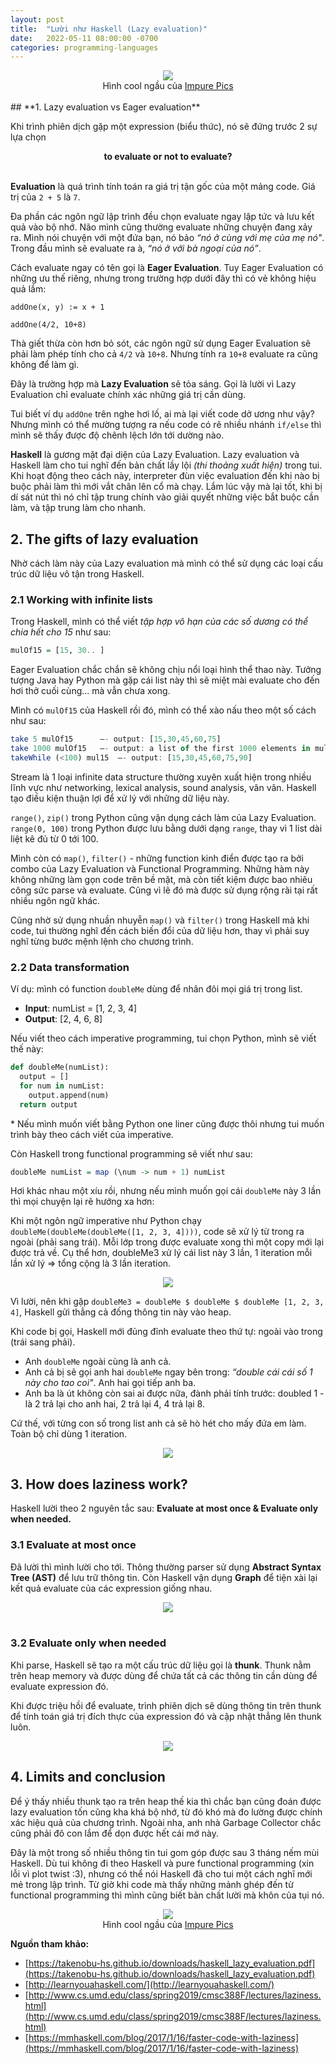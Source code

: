 ```yaml
---
layout: post
title:  "Lười như Haskell (Lazy evaluation)"
date:   2022-05-11 08:00:00 -0700
categories: programming-languages
---
```



<center><img src="{{ site.url }}/assets/haskell-lazy-evaluation/impurepics_lazy_by_nature.jpeg"></center>
<center>Hình cool ngầu của <a href="https://twitter.com/impurepics?lang=en">Impure Pics</a></center>

<br>
## **1. Lazy evaluation vs Eager evaluation**

Khi trình phiên dịch gặp một expression (biểu thức), nó sẽ đứng trước 2 sự lựa chọn
<center><b>to evaluate or not to evaluate?</b></center>
<br>

**Evaluation** là quá trình tính toán ra giá trị tận gốc của một mảng code. Giá trị của `2 + 5` là `7`.

Đa phần các ngôn ngữ lập trình đều chọn evaluate ngay lập tức và lưu kết quả vào bộ nhớ. 
Não mình cũng thường evaluate những chuyện đang xảy ra. Mình nói chuyện với một đứa bạn, nó bảo *“nó ở cùng với mẹ của mẹ nó"*. Trong đầu mình sẽ evaluate ra à, *“nó ở với bà ngoại của nó”*.

Cách evaluate ngay có tên gọi là **Eager Evaluation**. Tuy Eager Evaluation có những ưu thế riêng, nhưng trong trường hợp dưới đây thì có vẻ không hiệu quả lắm:

```
addOne(x, y) := x + 1

addOne(4/2, 10+8)
```

Thà giết thừa còn hơn bỏ sót, các ngôn ngữ sử dụng Eager Evaluation sẽ phải làm phép tính cho cả `4/2` và `10+8`. Nhưng tính ra `10+8` evaluate ra cũng không để làm gì.

Đây là trường hợp mà **Lazy Evaluation** sẽ tỏa sáng. Gọi là lười vì Lazy Evaluation chỉ evaluate chính xác những giá trị cần dùng. 

Tui biết ví dụ `addOne` trên nghe hơi lố, ai mà lại viết code dở ương như vậy? Nhưng mình có thể mường tượng ra nếu code có rẽ nhiều nhánh `if/else` thì mình sẽ thấy được độ chênh lệch lớn tới dường nào.


**Haskell** là gương mặt đại diện của Lazy Evaluation. Lazy evaluation và Haskell làm cho tui nghĩ đến bản chất lầy lội *(thi thoảng xuất hiện)* trong tui. Khi hoạt động theo cách này, interpreter đùn việc evaluation đến khi nào bị buộc phải làm thì mới vắt chân lên cổ mà chạy. Lắm lúc vậy mà lại tốt, khi bị dí sát nút thì nó chỉ tập trung chính vào giải quyết những việc bắt buộc cần làm, và tập trung làm cho nhanh.

## **2. The gifts of lazy evaluation** 

Nhờ cách làm này của Lazy evaluation mà mình có thể sử dụng các loại cấu trúc dữ liệu vô tận trong Haskell.

### **2.1 Working with infinite lists**

Trong Haskell, mình có thể viết *tập hợp vô hạn của các số dương có thể chia hết cho 15* như sau:

```haskell
mulOf15 = [15, 30.. ] 
```

Eager Evaluation chắc chắn sẽ không chịu nổi loại hình thể thao này. Tưởng tượng Java hay Python mà gặp cái list này thì sẽ miệt mài evaluate cho đến hơi thở cuối cùng... mà vẫn chưa xong.

Mình có `mulOf15` của Haskell rồi đó, mình có thể xào nấu theo một số cách như sau:

```haskell
take 5 mulOf15 		–- output: [15,30,45,60,75] 
take 1000 mulOf15	–- output: a list of the first 1000 elements in mulOf15
takeWhile (<100) mul15  –- output: [15,30,45,60,75,90]
```

Stream là 1 loại infinite data structure thường xuyên xuất hiện trong nhiều lĩnh vực như networking, lexical analysis, sound analysis, vân vân. Haskell tạo điều kiện thuận lợi để xử lý với những dữ liệu này.

`range()`, `zip()` trong Python cũng vận dụng cách làm của Lazy Evaluation. `range(0, 100)` trong Python được lưu bằng dưới dạng `range`, thay vì 1 list dài liệt kê đủ từ 0 tới 100.

Mình còn có `map()`, `filter()` - những function kinh điển được tạo ra bởi combo của Lazy Evaluation và Functional Programming. Những hàm này không những làm gọn code trên bề mặt, mà còn tiết kiệm được bao nhiêu công sức parse và evaluate. Cũng vì lẽ đó mà được sử dụng rộng rãi tại rất nhiều ngôn ngữ khác.

Cũng nhờ sử dụng nhuần nhuyễn `map()` và `filter()` trong Haskell mà khi code, tui thường nghĩ đến cách biến đổi của dữ liệu hơn, thay vì phải suy nghĩ từng bước mệnh lệnh cho chương trình.

### **2.2 Data transformation**

Ví dụ: mình có function `doubleMe` dùng để nhân đôi mọi giá trị trong list.
* **Input**:  numList = [1, 2, 3, 4]
* **Output**: [2, 4, 6, 8]

Nếu viết theo cách imperative programming, tui chọn Python, mình sẽ viết thế này:

```python
def doubleMe(numList):
  output = []
  for num in numList:
    output.append(num)
  return output
```

\* Nếu mình muốn viết bằng Python one liner cũng được thôi nhưng tui muốn trình bày theo cách viết của imperative.

Còn Haskell trong functional programming sẽ viết như sau:
```haskell
doubleMe numList = map (\num -> num + 1) numList
```

Hơi khác nhau một xíu rồi, nhưng nếu mình muốn gọi cái `doubleMe` này 3 lần thì mọi chuyện lại rẽ hướng xa hơn:

Khi một ngôn ngữ imperative như Python chạy `doubleMe(doubleMe(doubleMe([1, 2, 3, 4])))`, code sẽ xử lý từ trong ra ngoài (phải sang trái). Mỗi lớp trong được evaluate xong thì một copy mới lại được trả về. Cụ thể hơn, doubleMe3 xử lý cái list này 3 lần, 1 iteration mỗi lần xử lý => tổng cộng là 3 lần iteration.

<center><img src="{{ site.url }}/assets/haskell-lazy-evaluation/lazy_vs_eager_eval_eager.png"></center>

Vì lười, nên khi gặp `doubleMe3 = doubleMe $ doubleMe $ doubleMe [1, 2, 3, 4]`, Haskell gửi thẳng cả đống thông tin này vào heap.

Khi code bị gọi, Haskell mới đủng đỉnh evaluate theo thứ tự: ngoài vào trong (trái sang phải). 
* Anh `doubleMe` ngoài cùng là anh cả. 
* Anh cả bị sẽ gọi anh hai `doubleMe` ngay bên trong: *“double cái cái số 1 này cho tao coi"*.  Anh hai gọi tiếp anh ba. 
* Anh ba là út không còn sai ai được nữa, đành phải tính trước: doubled 1 - là 2 trả lại cho anh hai, 2 trả lại 4, 4 trả lại 8.

Cứ thế, với từng con số trong list anh cả sẽ hò hét  cho mấy đứa em làm. Toàn bộ chỉ dùng 1 iteration.


<center><img src="{{ site.url }}/assets/haskell-lazy-evaluation/lazy_vs_eager_eval_lazy.png"></center>

## **3. How does laziness work?**

Haskell lười theo 2 nguyên tắc sau: **Evaluate at most once & Evaluate only when needed.**

### **3.1 Evaluate at most once**
Đã lười thì mình lười cho tới. Thông thường parser sử dụng **Abstract Syntax Tree (AST)** để lưu trữ thông tin. Còn Haskell vận dụng **Graph** để tiện xài lại kết quả evaluate của các expression giống nhau.

<center><img src="{{ site.url }}/assets/haskell-lazy-evaluation/haskell_graph_abstract_syntax.png"></center>

<br>

### **3.2 Evaluate only when needed**

Khi parse, Haskell sẽ tạo ra một cấu trúc dữ liệu gọi là **thunk**. Thunk nằm trên heap memory và được dùng để chứa tất cả các thông tin cần dùng để evaluate expression đó.

Khi được triệu hồi để evaluate, trình phiên dịch sẽ dùng thông tin trên thunk để tính toán giá trị đích thực của expression đó và cập nhật thẳng lên thunk luôn.

<center><img src="{{ site.url }}/assets/haskell-lazy-evaluation/haskell_evaluation_thunk.png"></center>

## **4. Limits and conclusion**

Để ý thấy nhiều thunk tạo ra trên heap thế kia thì chắc bạn cũng đoán được lazy evaluation tốn cũng kha khá bộ nhớ, từ đó khó mà đo lường được chính xác hiệu quả của chương trình. Ngoài nha, anh nhà Garbage Collector chắc cũng phải đô con lắm để dọn được hết cái mớ này.

Đây là một trong số nhiều thông tin tui gom góp được sau 3 tháng nếm mùi Haskell. Dù tui không đi theo Haskell và pure functional programming (xin lỗi vì plot twist :3), nhưng có thể nói Haskell đã cho tui một cách nghĩ mới mẻ trong lập trình. Từ giờ khi code mà thấy những mảnh ghép đến từ functional programming thì mình cũng biết bản chất lười mà khôn của tụi nó.

<center><img src="{{ site.url }}/assets/haskell-lazy-evaluation/impurepics_functional_programming.png"></center>
<center>Hình cool ngầu của <a href="https://twitter.com/impurepics?lang=en">Impure Pics</a></center>

**Nguồn tham khảo:**
* [https://takenobu-hs.github.io/downloads/haskell_lazy_evaluation.pdf](https://takenobu-hs.github.io/downloads/haskell_lazy_evaluation.pdf)
* [http://learnyouahaskell.com/](http://learnyouahaskell.com/)
* [http://www.cs.umd.edu/class/spring2019/cmsc388F/lectures/laziness.html](http://www.cs.umd.edu/class/spring2019/cmsc388F/lectures/laziness.html)
* [https://mmhaskell.com/blog/2017/1/16/faster-code-with-laziness](https://mmhaskell.com/blog/2017/1/16/faster-code-with-laziness)








